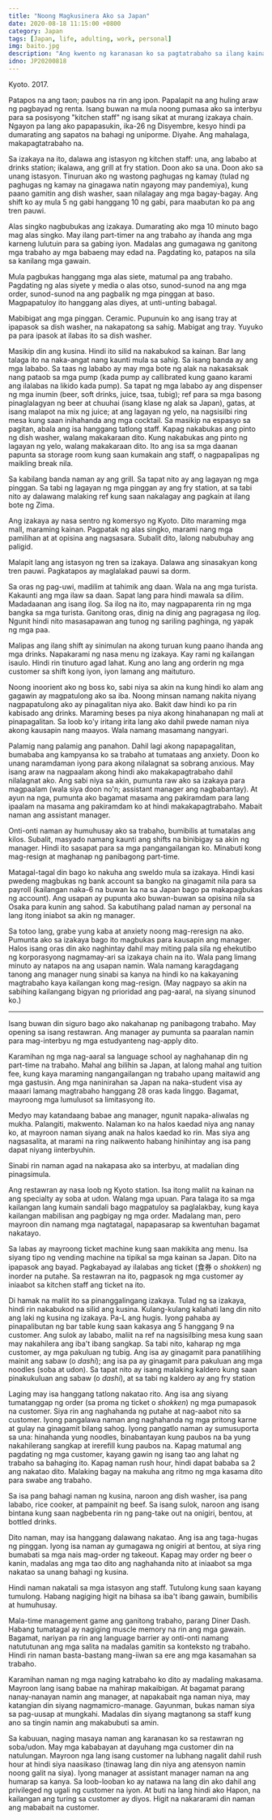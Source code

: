 ```yaml
---
title: "Noong Magkusinera Ako sa Japan"
date: 2020-08-18 11:15:00 +0800
category: Japan
tags: [Japan, life, adulting, work, personal]
img: baito.jpg
description: "Ang kwento ng karanasan ko sa pagtatrabaho sa ilang kainan sa Japan."
idno: JP20200818
---
```


Kyoto. 2017.

Patapos na ang taon; paubos na rin ang ipon. Papalapit na ang huling araw ng pagbayad ng renta. Isang buwan na mula noong pumasa ako sa interbyu para sa posisyong "kitchen staff" ng isang sikat at murang izakaya chain. Ngayon pa lang ako papapasukin, ika-26 ng Disyembre, kesyo hindi pa dumarating ang sapatos na bahagi ng uniporme. Diyahe. Ang mahalaga, makapagtatrabaho na.

Sa izakaya na ito, dalawa ang istasyon ng kitchen staff: una, ang lababo at drinks station; ikalawa, ang grill at fry station. Doon ako sa una. Doon ako sa unang istasyon. Tinuruan ako ng wastong paghugas ng kamay (tulad ng paghugas ng kamay na ginagawa natin ngayong may pandemiya), kung paano gamitin ang dish washer, saan nilalagay ang mga bagay-bagay. Ang shift ko ay mula 5 ng gabi hanggang 10 ng gabi, para maabutan ko pa ang tren pauwi.

Alas singko nagbubukas ang izakaya. Dumarating ako mga 10 minuto bago mag alas singko. May ilang part-timer na ang trabaho ay ihanda ang mga karneng lulutuin para sa gabing iyon. Madalas ang gumagawa ng ganitong mga trabaho ay mga babaeng may edad na. Pagdating ko, patapos na sila sa kanilang mga gawain.

Mula pagbukas hanggang mga alas siete, matumal pa ang trabaho. Pagdating ng alas siyete y media o alas otso, sunod-sunod na ang mga order, sunod-sunod na ang pagbalik ng mga pinggan at baso. Magpapatuloy ito hanggang alas diyes, at unti-unting babagal.

<!--more-->

Mabibigat ang mga pinggan. Ceramic. Pupunuin ko ang isang tray at ipapasok sa dish washer, na nakapatong sa sahig. Mabigat ang tray. Yuyuko pa para ipasok at ilabas ito sa dish washer.

Masikip din ang kusina. Hindi ito silid na nakabukod sa kainan. Bar lang talaga ito na naka-angat nang kaunti mula sa sahig. Sa isang banda ay ang mga lababo. Sa taas ng lababo ay may mga bote ng alak na nakasaksak nang pataob sa mga pump (kada pump ay callibrated kung gaano karami ang ilalabas na likido kada pump). Sa tapat ng mga lababo ay ang dispenser ng mga inumin (beer, soft drinks, juice, tsaa, tubig); ref para sa mga basong pinaglalagyan ng beer at chuuhai (isang klase ng alak sa Japan), gatas, at isang malapot na mix ng juice; at ang lagayan ng yelo, na nagsisilbi ring mesa kung saan inihahanda ang mga cocktail. Sa masikip na espasyo sa pagitan, abala ang isa hanggang tatlong staff. Kapag nakabukas ang pinto ng dish washer, walang makakaraan dito. Kung nakabukas ang pinto ng lagayan ng yelo, walang makakaraan dito. Ito ang isa sa mga daanan papunta sa storage room kung saan kumakain ang staff, o nagpapalipas ng maikling break nila.

Sa kabilang banda naman ay ang grill. Sa tapat nito ay ang lagayan ng mga pinggan. Sa tabi ng lagayan ng mga pinggan ay ang fry station, at sa tabi nito ay dalawang malaking ref kung saan nakalagay ang pagkain at ilang bote ng Zima.

Ang izakaya ay nasa sentro ng komersyo ng Kyoto. Dito maraming mga mall, maraming kainan. Pagpatak ng alas singko, marami nang mga pamilihan at at opisina ang nagsasara. Subalit dito, lalong nabubuhay ang paligid.

Malapit lang ang istasyon ng tren sa izakaya. Dalawa ang sinasakyan kong tren pauwi. Pagkatapos ay maglalakad pauwi sa dorm.

Sa oras ng pag-uwi, madilim at tahimik ang daan. Wala na ang mga turista. Kakaunti ang mga ilaw sa daan. Sapat lang para hindi mawala sa dilim. Madadaanan ang isang ilog. Sa ilog na ito, may nagpaparenta rin ng mga bangka sa mga turista. Ganitong oras, dinig na dinig ang pagragasa ng ilog. Ngunit hindi nito masasapawan ang tunog ng sariling paghinga, ng yapak ng mga paa.

Malipas ang ilang shift ay sinimulan na akong turuan kung paano ihanda ang mga drinks. Napakarami ng nasa menu ng izakaya. Kay rami ng kailangan isaulo. Hindi rin tinuturo agad lahat. Kung ano lang ang orderin ng mga customer sa shift kong iyon, iyon lamang ang maituturo.

Noong inoorient ako ng boss ko, sabi niya sa akin na kung hindi ko alam ang gagawin ay magpatulong ako sa iba. Noong minsan namang nakita niyang nagpapatulong ako ay pinagalitan niya ako. Bakit daw hindi ko pa rin kabisado ang drinks. Maraming beses pa niya akong hinahanapan ng mali at pinapagalitan. Sa loob ko'y iritang irita lang ako dahil pwede naman niya akong kausapin nang maayos. Wala namang masamang nangyari.

Palamig nang palamig ang panahon. Dahil lagi akong napapagalitan, bumababa ang kampyansa ko sa trabaho at tumataas ang anxiety. Doon ko unang naramdaman iyong para akong nilalagnat sa sobrang anxious. May isang araw na nagpaalam akong hindi ako makakapagtrabaho dahil nilalagnat ako. Ang sabi niya sa akin, pumunta raw ako sa izakaya para magpaalam (wala siya doon no'n; assistant manager ang nagbabantay). At ayun na nga, pumunta ako bagamat masama ang pakiramdam para lang ipaalam na masama ang pakiramdam ko at hindi makakapagtrabaho. Mabait naman ang assistant manager.

Onti-onti naman ay humuhusay ako sa trabaho, bumibilis at tumatalas ang kilos. Subalit, masyado namang kaunti ang shifts na binibigay sa akin ng manager. Hindi ito sasapat para sa mga pangangailangan ko. Minabuti kong mag-resign at maghanap ng panibagong part-time.

Matagal-tagal din bago ko nakuha ang sweldo mula sa izakaya. Hindi kasi pwedeng magbukas ng bank account sa bangko na ginagamit nila para sa payroll (kailangan naka-6 na buwan ka na sa Japan bago pa makapagbukas ng account). Ang usapan ay pupunta ako buwan-buwan sa opisina nila sa Osaka para kunin ang sahod. Sa kabutihang palad naman ay personal na lang itong iniabot sa akin ng manager.

Sa totoo lang, grabe yung kaba at anxiety noong mag-reresign na ako. Pumunta ako sa izakaya bago ito magbukas para kausapin ang manager. Halos isang oras din ako naghintay dahil may miting pala sila ng ehekutibo ng korporasyong nagmamay-ari sa izakaya chain na ito. Wala pang limang minuto ay natapos na ang usapan namin. Wala namang karagdagang tanong ang manager nung sinabi sa kanya na hindi ko na kakayaning magtrabaho kaya kailangan kong mag-resign. (May nagpayo sa akin na sabihing kailangang bigyan ng prioridad ang pag-aaral, na siyang sinunod ko.)

----

Isang buwan din siguro bago ako nakahanap ng panibagong trabaho. May opening sa isang restawran. Ang manager ay pumunta sa paaralan namin para mag-interbyu ng mga estudyanteng nag-apply dito.

Karamihan ng mga nag-aaral sa language school ay naghahanap din ng part-time na trabaho. Mahal ang bilihin sa Japan, at lalong mahal ang tuition fee, kung kaya maraming nangangailangan ng trabaho upang maitawid ang mga gastusin. Ang mga naninirahan sa Japan na naka-student visa ay maaari lamang magtrabaho hanggang 28 oras kada linggo. Bagamat, mayroong mga lumulusot sa limitasyong ito.

Medyo may katandaang babae ang manager, ngunit napaka-aliwalas ng mukha. Palangiti, makwento. Nalaman ko na halos kaedad niya ang nanay ko, at mayroon naman siyang anak na halos kaedad ko rin. Mas siya ang nagsasalita, at marami na ring naikwento habang hinihintay ang isa pang dapat niyang iinterbyuhin.

Sinabi rin naman agad na nakapasa ako sa interbyu, at madalian ding pinagsimula.

Ang restawran ay nasa loob ng Kyoto station. Isa itong maliit na kainan na ang specialty ay soba at udon. Walang mga upuan. Para talaga ito sa mga kailangan lang kumain sandali bago magpatuloy sa paglalakbay, kung kaya kailangan mabilisan ang pagbigay ng mga order. Madalang man, pero mayroon din namang mga nagtatagal, napapasarap sa kwentuhan bagamat nakatayo.

Sa labas ay mayroong ticket machine kung saan makikita ang menu. Isa siyang tipo ng vending machine na tipikal sa mga kainan sa Japan. Dito na ipapasok ang bayad. Pagkabayad ay ilalabas ang ticket (食券 o _shokken_) ng inorder na putahe. Sa restawran na ito, pagpasok ng mga customer ay iniaabot sa kitchen staff ang ticket na ito.

Di hamak na maliit ito sa pinanggalingang izakaya. Tulad ng sa izakaya, hindi rin nakabukod na silid ang kusina. Kulang-kulang kalahati lang din nito ang laki ng kusina ng izakaya. Pa-L ang hugis. Iyong pahaba ay pinapalibutan ng bar table kung saan kakasya ang 5 hanggang 9 na customer. Ang sulok ay lababo, maliit na ref na nagsisilbing mesa kung saan may nakahilera ang iba't ibang sangkap. Sa tabi nito, kaharap ng mga customer, ay mga pakuluan ng tubig. Ang isa ay ginagamit para panatilihing mainit ang sabaw (o _dashi_); ang isa pa ay ginagamit para pakuluan ang mga noodles (soba at udon). Sa tapat nito ay isang malaking kaldero kung saan pinakukuluan ang sabaw (o _dashi_), at sa tabi ng kaldero ay ang fry station

Laging may isa hanggang tatlong nakatao rito. Ang isa ang siyang tumatanggap ng order (sa proma ng ticket o _shokken_) ng mga pumapasok na customer. Siya rin ang naghahanda ng putahe at nag-aabot nito sa customer. Iyong pangalawa naman ang naghahanda ng mga pritong karne at gulay na ginagamit bilang sahog. Iyong pangatlo naman ay sumusuporta sa una: hinahanda yung noodles, binabantayan kung paubos na ba yung nakahilerang sangkap at irerefill kung paubos na. Kapag matumal ang pagdating ng mga customer, kayang gawin ng isang tao ang lahat ng trabaho sa bahaging ito. Kapag naman rush hour, hindi dapat bababa sa 2 ang nakatao dito. Malaking bagay na makuha ang ritmo ng mga kasama dito para swabe ang trabaho.

Sa isa pang bahagi naman ng kusina, naroon ang dish washer, isa pang lababo, rice cooker, at pampainit ng beef. Sa isang sulok, naroon ang isang bintana kung saan nagbebenta rin ng pang-take out na onigiri, bentou, at bottled drinks.

Dito naman, may isa hanggang dalawang nakatao. Ang isa ang taga-hugas ng pinggan. Iyong isa naman ay gumagawa ng onigiri at bentou, at siya ring bumabati sa mga nais mag-order ng takeout. Kapag may order ng beer o kanin, madalas ang mga tao dito ang naghahanda nito at iniaabot sa mga nakatao sa unang bahagi ng kusina.

Hindi naman nakatali sa mga istasyon ang staff. Tutulong kung saan kayang tumulong. Habang nagiging higit na bihasa sa iba't ibang gawain, bumibilis at humuhusay.

Mala-time management game ang ganitong trabaho, parang Diner Dash. Habang tumatagal ay nagiging muscle memory na rin ang mga gawain. Bagamat, nariyan pa rin ang language barrier ay onti-onti namang natututunan ang mga salita na madalas gamitin sa konteksto ng trabaho. Hindi rin naman basta-bastang mang-iiwan sa ere ang mga kasamahan sa trabaho.

Karamihan naman ng mga naging katrabaho ko dito ay madaling makasama. Mayroon lang isang babae na mahirap makaibigan. At bagamat parang nanay-nanayan namin ang manager, at napakabait nga naman niya, may katangian din siyang nagmamicro-manage. Gayunman, bukas naman siya sa pag-uusap at mungkahi. Madalas din siyang magtanong sa staff kung ano sa tingin namin ang makabubuti sa amin.

Sa kabuuan, naging masaya naman ang karanasan ko sa restawran ng soba/udon. May mga kababayan at dayuhang mga customer din na natulungan. Mayroon nga lang isang customer na lubhang nagalit dahil rush hour at hindi siya naasikaso (tinawag lang din niya ang atensyon namin noong galit na siya). Iyong manager at assistant manager naman na ang humarap sa kanya. Sa loob-looban ko ay natawa na lang din ako dahil ang privileged ng ugali ng customer na iyon. At buti na lang hindi ako Hapon, na kailangan ang turing sa customer ay diyos. Higit na nakararami din naman ang mababait na customer.